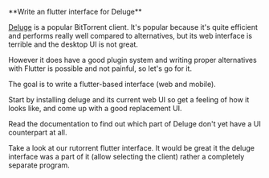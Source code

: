  **Write an flutter interface for Deluge\*\*

[Deluge](https://deluge-torrent.org/) is a popular BitTorrent
client. It\'s popular because it\'s quite efficient and performs really
well compared to alternatives, but its web interface is terrible and the
desktop UI is not great.

However it does have a good plugin system and writing proper
alternatives with Flutter is possible and not painful, so let\'s go for
it.

The goal is to write a flutter-based interface (web and mobile).

Start by installing deluge and its current web UI so get a feeling of
how it looks like, and come up with a good replacement UI.

Read the documentation to find out which part of Deluge don\'t yet have
a UI counterpart at all.

Take a look at our rutorrent flutter interface. It would be great it the
deluge interface was a part of it (allow selecting the client) rather a
completely separate program.
